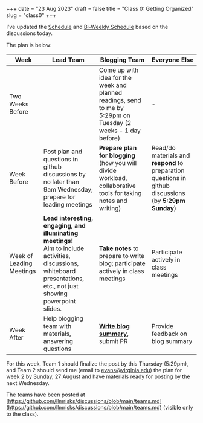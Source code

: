 +++
date = "23 Aug 2023"
draft = false
title = "Class 0: Getting Organized"
slug = "class0"
+++

I've updated the [Schedule](/schedule) and [Bi-Weekly
Schedule](/weeklyschedule) based on the discussions today.

The plan is below:

<table class="schedule">
<thead>
<tr>
<th align="center">Week</th>
<th align="center">Lead Team</th>
<th align="center">Blogging Team</th>
<th align="center">Everyone Else</th>
</tr>
</thead>
<tbody>
<tr>
<td>Two Weeks Before<td>
<td>
Come up with idea for the week and planned readings, send to me by
5:29pm on Tuesday (2 weeks - 1 day before)
</td>
<td>
-
</td>
</tr>
<tr>
<td>Week Before</td>
<td>
Post plan and questions in github discussions by no later than 9am Wednesday;
prepare for leading meetings
</td>
<td>
<b>Prepare plan for blogging</b> (how you will divide workload, collaborative tools for taking notes and writing)
</td>
<td>
Read/do materials and <b>respond</b> to preparation questions in github discussions (by <b>5:29pm Sunday</b>)
</td>
</tr>
<tr>
<td>Week of Leading Meetings</td>
<td>
<b>Lead interesting, engaging, and illuminating meetings!</b><br>
Aim to include activities, discussions, whiteboard presentations, etc., not just showing powerpoint slides.
</td>
<td>
<B>Take notes</b> to prepare to write blog; participate actively in class meetings
</td>
<td>
Participate actively in class meetings
</td>
</tr>
<tr>
<td>
Week After</td>
<td>
Help blogging team with materials, answering questions
</td>
<td>
<a href="https://llmrisks.github.io/blogging/"><b>Write blog summary</b></a>, submit PR
</td>
<td>
Provide feedback on blog summary
</td>
</tr>
</tbody>
</table>

For this week, Team 1 should finalize the post by this Thursday
(5:29pm), and Team 2 should send me (email to <A
href="mailto:evans@virginia.edu">evans@virginia.edu</a>) the plan for
week 2 by Sunday, 27 August and have materials ready for posting by
the next Wednesday.

The teams have been posted at [https://github.com/llmrisks/discussions/blob/main/teams.md](https://github.com/llmrisks/discussions/blob/main/teams.md) (visible only to the class).




